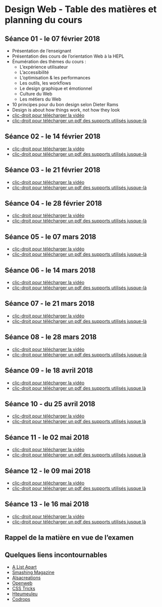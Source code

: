 # Design Web - Table des matières et planning du cours

## Séance 01 - le 07 février 2018

- Présentation de l’enseignant
- Présentation des cours de l’orientation Web à la HEPL
- Énumération des thèmes du cours :
	- L’expérience utilisateur
	- L’accessibilité
	- L’optimisation & les performances
	- Les outils, les workflows
	- Le design graphique et émotionnel
	- Culture du Web
	- Les métiers du Web
- 10 principes pour du bon design selon Dieter Rams
- Design is about how things work, not how they look
- [clic-droit pour télécharger la vidéo](http://www.domy.be/design-web/2018/cours01.mp4)
- [clic-droit pour télécharger un pdf des supports utilisés jusque-là](http://www.domy.be/design-web/2018/cours01.pdf)

## Séance 02 - le 14 février 2018
- [clic-droit pour télécharger la vidéo](http://www.domy.be)
- [clic-droit pour télécharger un pdf des supports utilisés jusque-là](http://www.domy.be)

## Séance 03 - le 21 février 2018
- [clic-droit pour télécharger la vidéo](http://www.domy.be)
- [clic-droit pour télécharger un pdf des supports utilisés jusque-là](http://www.domy.be)

## Séance 04 - le 28 février 2018
- [clic-droit pour télécharger la vidéo](http://www.domy.be)
- [clic-droit pour télécharger un pdf des supports utilisés jusque-là](http://www.domy.be)

## Séance 05 - le 07 mars 2018
- [clic-droit pour télécharger la vidéo](http://www.domy.be)
- [clic-droit pour télécharger un pdf des supports utilisés jusque-là](http://www.domy.be)

## Séance 06 - le 14 mars 2018
- [clic-droit pour télécharger la vidéo](http://www.domy.be)
- [clic-droit pour télécharger un pdf des supports utilisés jusque-là](http://www.domy.be)

## Séance 07 - le 21 mars 2018
- [clic-droit pour télécharger la vidéo](http://www.domy.be)
- [clic-droit pour télécharger un pdf des supports utilisés jusque-là](http://www.domy.be)

## Séance 08 - le 28 mars 2018
- [clic-droit pour télécharger la vidéo](http://www.domy.be)
- [clic-droit pour télécharger un pdf des supports utilisés jusque-là](http://www.domy.be)

## Séance 09 - le 18 avril 2018
- [clic-droit pour télécharger la vidéo](http://www.domy.be)
- [clic-droit pour télécharger un pdf des supports utilisés jusque là](http://www.domy.be)

## Séance 10 - du 25 avril 2018
- [clic-droit pour télécharger la vidéo](http://www.domy.be)
- [clic-droit pour télécharger un pdf des supports utilisés jusque là](http://www.domy.be)

## Séance 11 - le 02 mai 2018
- [clic-droit pour télécharger la vidéo](http://www.domy.be)
- [clic-droit pour télécharger un pdf des supports utilisés jusque là](http://www.domy.be)

## Séance 12 - le 09 mai 2018
- [clic-droit pour télécharger la vidéo](http://www.domy.be)
- [clic-droit pour télécharger un pdf des supports utilisés jusque là](http://www.domy.be)

## Séance 13 - le 16 mai 2018
- [clic-droit pour télécharger la vidéo](http://www.domy.be)
- [clic-droit pour télécharger un pdf des supports utilisés jusque là](http://www.domy.be)

## Rappel de la matière en vue de l’examen

## Quelques liens incontournables
- [A List Apart](http://www.alistapart.com)
- [Smashing Magazine](http://www.smashingmagazine.com)
- [Alsacreations](http://www.alsacreations.com)
- [Openweb](http://openweb.eu.org)
- [CSS Tricks](http://www.css-tricks.com)
- [Hteumeuleu](http://www.hteumeuleu.fr)
- [Codrops](http://tympanus.net/codrops/)
